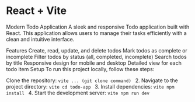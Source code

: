 # React + Vite

Modern Todo Application
A sleek and responsive Todo application built with React. This application allows users to manage their tasks efficiently with a clean and intuitive interface.

Features
Create, read, update, and delete todos
Mark todos as complete or incomplete
Filter todos by status (all, completed, incomplete)
Search todos by title
Responsive design for mobile and desktop
Detailed view for each todo item
Setup
To run this project locally, follow these steps:

Clone the repository: ```vite
... (git clone command)
``` 2. Navigate to the project directory: ```vite cd todo-app ``` 3. Install dependencies: ```vite npm install ``` 4. Start the development server: ```vite npm run dev ```
